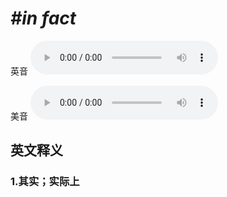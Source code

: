 # ***\#in fact*** 
英音
<audio src="./media/in fact1_AAC.aac" controls="controls"></audio>

美音
<audio src="./media/in fact2_AAC.aac" controls="controls"></audio>



  

英文释义
---
### 1.**其实；实际上**  


